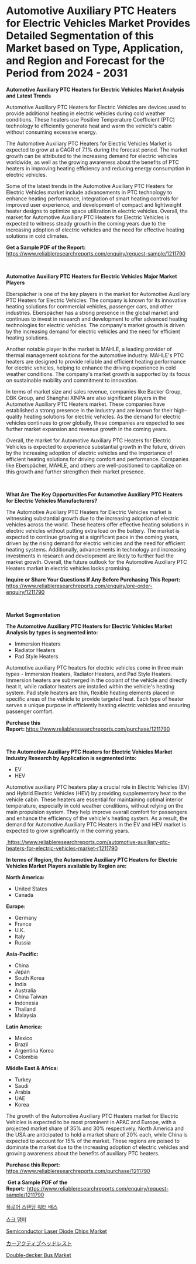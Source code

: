 <p><h1>Automotive Auxiliary PTC Heaters for Electric Vehicles Market Provides Detailed Segmentation of this Market based on Type, Application, and Region and Forecast for the Period from 2024 - 2031</h1></p><p><strong>Automotive Auxiliary PTC Heaters for Electric Vehicles Market Analysis and Latest Trends</strong></p>
<p><p>Automotive Auxiliary PTC Heaters for Electric Vehicles are devices used to provide additional heating in electric vehicles during cold weather conditions. These heaters use Positive Temperature Coefficient (PTC) technology to efficiently generate heat and warm the vehicle's cabin without consuming excessive energy. </p><p>The Automotive Auxiliary PTC Heaters for Electric Vehicles Market is expected to grow at a CAGR of 7.1% during the forecast period. The market growth can be attributed to the increasing demand for electric vehicles worldwide, as well as the growing awareness about the benefits of PTC heaters in improving heating efficiency and reducing energy consumption in electric vehicles. </p><p>Some of the latest trends in the Automotive Auxiliary PTC Heaters for Electric Vehicles market include advancements in PTC technology to enhance heating performance, integration of smart heating controls for improved user experience, and development of compact and lightweight heater designs to optimize space utilization in electric vehicles. Overall, the market for Automotive Auxiliary PTC Heaters for Electric Vehicles is expected to witness steady growth in the coming years due to the increasing adoption of electric vehicles and the need for effective heating solutions in cold climates.</p></p>
<p><strong>Get a Sample PDF of the Report:&nbsp;</strong> <a href="https://www.reliableresearchreports.com/enquiry/request-sample/1211790">https://www.reliableresearchreports.com/enquiry/request-sample/1211790</a></p>
<p>&nbsp;</p>
<p><strong>Automotive Auxiliary PTC Heaters for Electric Vehicles Major Market Players</strong></p>
<p><p>Eberspächer is one of the key players in the market for Automotive Auxiliary PTC Heaters for Electric Vehicles. The company is known for its innovative heating solutions for commercial vehicles, passenger cars, and other industries. Eberspächer has a strong presence in the global market and continues to invest in research and development to offer advanced heating technologies for electric vehicles. The company's market growth is driven by the increasing demand for electric vehicles and the need for efficient heating solutions.</p><p>Another notable player in the market is MAHLE, a leading provider of thermal management solutions for the automotive industry. MAHLE's PTC heaters are designed to provide reliable and efficient heating performance for electric vehicles, helping to enhance the driving experience in cold weather conditions. The company's market growth is supported by its focus on sustainable mobility and commitment to innovation.</p><p>In terms of market size and sales revenue, companies like Backer Group, DBK Group, and Shanghai XINPA are also significant players in the Automotive Auxiliary PTC Heaters market. These companies have established a strong presence in the industry and are known for their high-quality heating solutions for electric vehicles. As the demand for electric vehicles continues to grow globally, these companies are expected to see further market expansion and revenue growth in the coming years.</p><p>Overall, the market for Automotive Auxiliary PTC Heaters for Electric Vehicles is expected to experience substantial growth in the future, driven by the increasing adoption of electric vehicles and the importance of efficient heating solutions for driving comfort and performance. Companies like Eberspächer, MAHLE, and others are well-positioned to capitalize on this growth and further strengthen their market presence.</p></p>
<p>&nbsp;</p>
<p><strong>What Are The Key Opportunities For Automotive Auxiliary PTC Heaters for Electric Vehicles Manufacturers?</strong></p>
<p><p>The Automotive Auxiliary PTC Heaters for Electric Vehicles market is witnessing substantial growth due to the increasing adoption of electric vehicles across the world. These heaters offer effective heating solutions in electric vehicles without putting extra load on the battery. The market is expected to continue growing at a significant pace in the coming years, driven by the rising demand for electric vehicles and the need for efficient heating systems. Additionally, advancements in technology and increasing investments in research and development are likely to further fuel the market growth. Overall, the future outlook for the Automotive Auxiliary PTC Heaters market in electric vehicles looks promising.</p></p>
<p><strong>Inquire or Share Your Questions If Any Before Purchasing This Report:</strong> <a href="https://www.reliableresearchreports.com/enquiry/pre-order-enquiry/1211790">https://www.reliableresearchreports.com/enquiry/pre-order-enquiry/1211790</a></p>
<p>&nbsp;</p>
<p><strong>Market Segmentation</strong></p>
<p><strong>The Automotive Auxiliary PTC Heaters for Electric Vehicles Market Analysis by types is segmented into:</strong></p>
<p><ul><li>Immersion Heaters</li><li>Radiator Heaters</li><li>Pad Style Heaters</li></ul></p>
<p><p>Automotive auxiliary PTC heaters for electric vehicles come in three main types - Immersion Heaters, Radiator Heaters, and Pad Style Heaters. Immersion heaters are submerged in the coolant of the vehicle and directly heat it, while radiator heaters are installed within the vehicle's heating system. Pad style heaters are thin, flexible heating elements placed in specific areas of the vehicle to provide targeted heat. Each type of heater serves a unique purpose in efficiently heating electric vehicles and ensuring passenger comfort.</p></p>
<p><strong>Purchase this Report:&nbsp;</strong><a href="https://www.reliableresearchreports.com/purchase/1211790">https://www.reliableresearchreports.com/purchase/1211790</a></p>
<p>&nbsp;</p>
<p><strong>The Automotive Auxiliary PTC Heaters for Electric Vehicles Market Industry Research by Application is segmented into:</strong></p>
<p><ul><li>EV</li><li>HEV</li></ul></p>
<p><p>Automotive auxiliary PTC heaters play a crucial role in Electric Vehicles (EV) and Hybrid Electric Vehicles (HEV) by providing supplementary heat to the vehicle cabin. These heaters are essential for maintaining optimal interior temperature, especially in cold weather conditions, without relying on the main propulsion system. They help improve overall comfort for passengers and enhance the efficiency of the vehicle's heating system. As a result, the demand for Automotive Auxiliary PTC Heaters in the EV and HEV market is expected to grow significantly in the coming years.</p></p>
<p><a href="https://www.reliableresearchreports.com/automotive-auxiliary-ptc-heaters-for-electric-vehicles-market-r1211790">&nbsp;https://www.reliableresearchreports.com/automotive-auxiliary-ptc-heaters-for-electric-vehicles-market-r1211790</a></p>
<p><strong>In terms of Region, the Automotive Auxiliary PTC Heaters for Electric Vehicles Market Players available by Region are:</strong></p>
<p>
    <p> <strong> North America: </strong>
        <ul>
            <li>United States</li>
            <li>Canada</li>
        </ul>
        </p> 
    <p> <strong> Europe: </strong>
        <ul>
            <li>Germany</li>
            <li>France</li>
            <li>U.K.</li>
            <li>Italy</li>
            <li>Russia</li>
        </ul>
        </p> 
    <p> <strong> Asia-Pacific: </strong>
        <ul>
            <li>China</li>
            <li>Japan</li>
            <li>South Korea</li>
            <li>India</li>
            <li>Australia</li>
            <li>China Taiwan</li>
            <li>Indonesia</li>
            <li>Thailand</li>
            <li>Malaysia</li>
        </ul>
        </p> 
    <p> <strong> Latin America: </strong>
        <ul>
            <li>Mexico</li>
            <li>Brazil</li>
            <li>Argentina Korea</li>
            <li>Colombia</li>
        </ul>
        </p> 
    <p> <strong> Middle East & Africa: </strong>
        <ul>
            <li>Turkey</li>
            <li>Saudi</li>
            <li>Arabia</li>
            <li>UAE</li>
            <li>Korea</li>
        </ul>
    </p>
    </p>
<p><p>The growth of the Automotive Auxiliary PTC Heaters market for Electric Vehicles is expected to be most prominent in APAC and Europe, with a projected market share of 35% and 30% respectively. North America and the USA are anticipated to hold a market share of 20% each, while China is expected to account for 15% of the market. These regions are poised to dominate the market due to the increasing adoption of electric vehicles and growing awareness about the benefits of auxiliary PTC heaters.</p></p>
<p><strong>Purchase this Report: </strong><a href="https://www.reliableresearchreports.com/purchase/1211790">https://www.reliableresearchreports.com/purchase/1211790</a></p>
<p>&nbsp;<strong>Get a Sample PDF of the Report:&nbsp;&nbsp;</strong><a href="https://www.reliableresearchreports.com/enquiry/request-sample/1211790">https://www.reliableresearchreports.com/enquiry/request-sample/1211790</a></p>
<p><strong></strong></p>
<p><p><a href="https://github.com/OwenHamiytll568745/Market-Research-Report-List-2/blob/main/379918495158.md">플로어 스탠딩 워터 배스</a></p><p><a href="https://github.com/brendon65677/Market-Research-Report-List-1/blob/main/243699195159.md">쇼크 댐퍼</a></p><p><a href="https://issuu.com/reportprime-2/docs/semiconductor-laser-diode-chips-market-size-2030.p">Semiconductor Laser Diode Chips Market</a></p><p><a href="https://github.com/Andrewones2023/Market-Research-Report-List-1/blob/main/9004383101600.md">カーアクティブヘッドレスト</a></p><p><a href="https://github.com/PeterParrish5/Market-Research-Report-List-5/blob/main/double-decker-bus-market.md">Double-decker Bus Market</a></p></p>